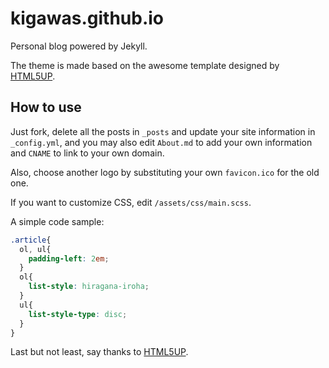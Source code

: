kigawas.github.io
===
Personal blog powered by Jekyll.

The theme is made based on the awesome template designed by [HTML5UP](http://html5up.net/striped).

## How to use

Just fork, delete all the posts in `_posts` and update your site information in `_config.yml`, and you may also edit `About.md` to add your own information and `CNAME` to link to your own domain.

Also, choose another logo by substituting your own `favicon.ico` for the old one.

If you want to customize CSS, edit `/assets/css/main.scss`.

A simple code sample:

```css
.article{
  ol, ul{
    padding-left: 2em;
  }
  ol{
    list-style: hiragana-iroha;
  }
  ul{
    list-style-type: disc;
  }
}
```

Last but not least, say thanks to [HTML5UP](http://html5up.net/striped).

